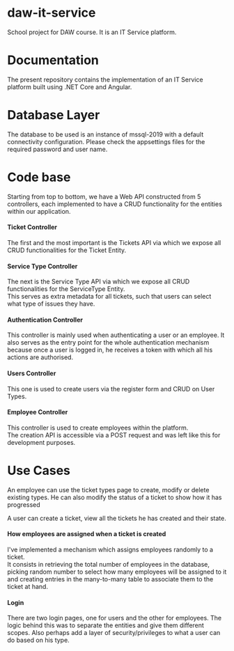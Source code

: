 # daw-it-service
School project for DAW course. It is an IT Service platform.

# Documentation

The present repository contains the implementation of an IT Service platform 
built using .NET Core and Angular.

 # Database Layer
 
 The database to be used is an instance of mssql-2019 with a default 
 connectivity configuration. Please check the appsettings files for the
 required password and user name.
 
 # Code base
 
 Starting from top to bottom, we have a Web API constructed from 5 
 controllers, each implemented to have a CRUD functionality for the 
 entities within our application.
 
 #### Ticket Controller
 The first and the most important is the Tickets API via which we expose 
 all CRUD functionalities for the Ticket Entity.
 
 #### Service Type Controller
 The next is the Service Type API via which we expose 
 all CRUD functionalities for the ServiceType Entity.  
 This serves as extra metadata for all tickets, such that users can select what type of issues they have.
  
 #### Authentication Controller
 This controller is mainly used when authenticating a user or an employee.
 It also serves as the entry point for the whole authentication mechanism because once a user is
 logged in, he receives a token with which all his actions are authorised.
  
 #### Users Controller
 This one is used to create users via the register form and CRUD on User Types.
 
 #### Employee Controller
 This controller is used to create employees within the platform.  
 The creation API is accessible via a POST request and was left like this
 for development purposes.
 
 # Use Cases
 An employee can use the ticket types page to create, modify or delete existing types.
 He can also modify the status of a ticket to show how it has progressed
  
 A user can create a ticket, view all the tickets he has created and their state.
 
 #### How employees are assigned when a ticket is created
 I've implemented a mechanism which assigns employees randomly to a ticket.   
 It consists in retrieving the total number of employees in the database, picking random number to select
 how many employees will be assigned to it and creating entries in the many-to-many table to associate them to
 the ticket at hand.
 
 #### Login
 There are two login pages, one for users and the other for employees. The logic behind this was to separate
 the entities and give them different scopes. Also perhaps add a layer of security/privileges to what a user 
 can do based on his type.
 
 
